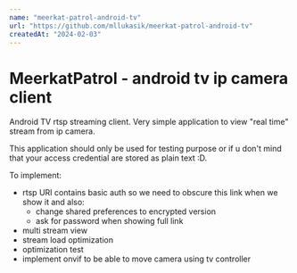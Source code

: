 ```yaml
---
name: "meerkat-patrol-android-tv"
url: "https://github.com/mllukasik/meerkat-patrol-android-tv"
createdAt: "2024-02-03"
---
```

# MeerkatPatrol - android tv ip camera client

Android TV rtsp streaming client. Very simple application to view "real time" stream from ip camera.

This application should only be used for testing purpose or if u don't mind that your access credential are stored as plain text :D. 

To implement:
- rtsp URI contains basic auth so we need to obscure this link when we show it and also:
  - change shared preferences to encrypted version
  - ask for password when showing full link
- multi stream view
- stream load optimization
- optimization test
- implement onvif to be able to move camera using tv controller